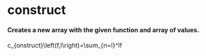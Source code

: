 # construct
#### Creates a new array with the given function and array of values.
c_{onstruct}\left(f,l\right)=\sum_{n=l}^lf
